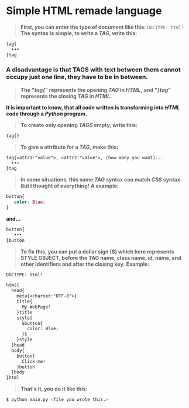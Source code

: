 # Simple HTML remade language

> __First, you can enter the type of document like this:__
``DOCTYPE: html!``
> __The syntax is simple, to write a _TAG_, write this:__
```txt
tag{
  •••
}tag
```
### A disadvantage is that TAGS with text between them cannot occupy just one line, they have to be in between.
> __The "_tag{_" represents the opening _TAG_ in _HTML_,__
> __and "_}tag_" represents the closing _TAG_ in _HTML_.__

__It is important to know, that all code written is transforming into _HTML_ code through a _Python_ program.__

> __To create only opening _TAGS_ empty, write this:__
```txt
tag{}
```

> __To give a attribute for a _TAG_, make this:__
```txt
tag{<attr1:"value">, <attr2:"value">, (how many you want)...
  •••
}tag
```
> __In some situations, this same _TAG_ syntax can match _CSS_ syntax. But I thought of everything!__
> __A example:__
```CSS
button{
   color: Blue;
}
```
__and...__
```txt
button{
   •••
}button
```
> __To fix this, you can put a dollar sign ($) which here represents STYLE OBJECT, before the TAG name, class name, id, name, and other identifiers and after the closing key.__
> __Example:__
```txt
DOCTYPE: html!

html{
  head{
    meta{<charset:"UTF-8">}
    title{
      My WebPage!
    }title
    style{
      $button{
        color: Blue;
      }$
    }style
  }head
  body{
    button{
      Click-me!
    }button
  }body
}html
```

> __That's it, you do it like this:__
```bash
$ python main.py <file you wrote this.>
```
